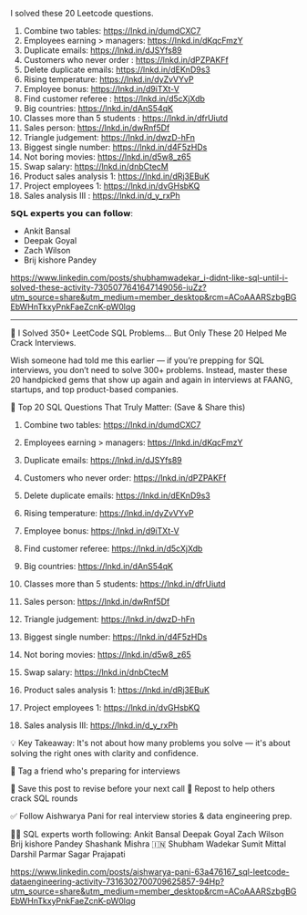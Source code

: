 I solved these 20 Leetcode questions.

1. Combine two tables: https://lnkd.in/dumdCXC7
2. Employees earning > managers: https://Inkd.in/dKqcFmzY
3. Duplicate emails: https://lnkd.in/dJSYfs89
4. Customers who never order : https://lnkd.in/dPZPAKFf
5. Delete duplicate emails: https://lnkd.in/dEKnD9s3
6. Rising temperature: https://lnkd.in/dyZvVYvP
7. Employee bonus: https://Inkd.in/d9iTXt-V
8. Find customer referee : https://lnkd.in/d5cXjXdb
10. Big countries: https://lnkd.in/dAnS54qK
11. Classes more than 5 students : https://lnkd.in/dfrUiutd
12. Sales person: https://lnkd.in/dwRnf5Df
13. Triangle judgement: https://lnkd.in/dwzD-hFn
14. Biggest single number: https://lnkd.in/d4F5zHDs
15. Not boring movies: https://lnkd.in/d5w8_z65
16. Swap salary: https://lnkd.in/dnbCtecM
18. Product sales analysis 1: https://lnkd.in/dRj3EBuK
19. Project employees 1: https://lnkd.in/dvGHsbKQ
20. Sales analysis III : https://lnkd.in/d_y_rxPh

𝗦𝗤𝗟 𝗲𝘅𝗽𝗲𝗿𝘁𝘀 𝘆𝗼𝘂 𝗰𝗮𝗻 𝗳𝗼𝗹𝗹𝗼𝘄:
- Ankit Bansal 
- Deepak Goyal
- Zach Wilson
- Brij kishore Pandey 

https://www.linkedin.com/posts/shubhamwadekar_i-didnt-like-sql-until-i-solved-these-activity-7305077641647149056-iuZz?utm_source=share&utm_medium=member_desktop&rcm=ACoAAARSzbgBGEbWHnTkxyPnkFaeZcnK-pW0lqg


**********************************


🎯 I Solved 350+ LeetCode SQL Problems... But Only These 20 Helped Me Crack Interviews. 

Wish someone had told me this earlier — if you’re prepping for SQL interviews, you don’t need to solve 300+ problems.
Instead, master these 20 handpicked gems that show up again and again in interviews at FAANG, startups, and top product-based companies.



📌 Top 20 SQL Questions That Truly Matter: (Save & Share this)

1. Combine two tables: https://lnkd.in/dumdCXC7


2. Employees earning > managers: https://lnkd.in/dKqcFmzY


3. Duplicate emails: https://lnkd.in/dJSYfs89


4. Customers who never order: https://lnkd.in/dPZPAKFf


5. Delete duplicate emails: https://lnkd.in/dEKnD9s3


6. Rising temperature: https://lnkd.in/dyZvVYvP


7. Employee bonus: https://lnkd.in/d9iTXt-V


8. Find customer referee: https://lnkd.in/d5cXjXdb


9. Big countries: https://lnkd.in/dAnS54qK


10. Classes more than 5 students: https://lnkd.in/dfrUiutd


11. Sales person: https://lnkd.in/dwRnf5Df


12. Triangle judgement: https://lnkd.in/dwzD-hFn


13. Biggest single number: https://lnkd.in/d4F5zHDs


14. Not boring movies: https://lnkd.in/d5w8_z65


15. Swap salary: https://lnkd.in/dnbCtecM


16. Product sales analysis 1: https://lnkd.in/dRj3EBuK


17. Project employees 1: https://lnkd.in/dvGHsbKQ


18. Sales analysis III: https://lnkd.in/d_y_rxPh


💡 Key Takeaway:
It's not about how many problems you solve — it's about solving the right ones with clarity and confidence.


🚀 Tag a friend who's preparing for interviews

📌 Save this post to revise before your next call
🔁 Repost to help others crack SQL rounds

✅ Follow Aishwarya Pani for real interview stories & data engineering prep. 


👨‍🏫 SQL experts worth following:
Ankit Bansal 
Deepak Goyal 
Zach Wilson 
Brij kishore Pandey 
Shashank Mishra 🇮🇳 
Shubham Wadekar 
Sumit Mittal 
Darshil Parmar 
Sagar Prajapati 

https://www.linkedin.com/posts/aishwarya-pani-63a476167_sql-leetcode-dataengineering-activity-7316302700709625857-94Hp?utm_source=share&utm_medium=member_desktop&rcm=ACoAAARSzbgBGEbWHnTkxyPnkFaeZcnK-pW0lqg
